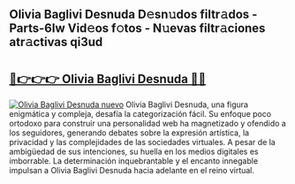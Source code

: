 ## Olivia Baglivi Desnuda D𝚎sn𝚞dos filtr𝚊dos - Parts-6Iw Vid𝚎os f𝚘tos - N𝚞evas filtr𝚊ciones atr𝚊ctivas qi3ud

# <h2><a href="http://mb0082s.tromn.icu/?c=Olivia+Baglivi+Desnuda">🔗👉👉👉 Olivia Baglivi Desnuda 🔗🔗</a></h2>

[![Olivia Baglivi Desnuda nuevo](https://i.imgur.com/pEAQMta.gif)](http://mb0082s.tromn.icu/?c=Olivia+Baglivi+Desnuda)
Olivia Baglivi Desnuda, una figura enigmática y compleja, desafía la categorización fácil. Su enfoque poco ortodoxo para construir una personalidad web ha magnetizado y ofendido a los seguidores, generando debates sobre la expresión artística, la privacidad y las complejidades de las sociedades virtuales. A pesar de la ambigüedad de sus intenciones, su huella en los medios digitales es imborrable. La determinación inquebrantable y el encanto innegable impulsan a Olivia Baglivi Desnuda hacia adelante en el reino virtual.
